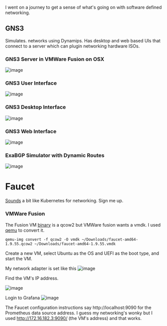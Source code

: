 I went on a journey to get a sense of what's going on with software defined networking.

## GNS3

Simulates. networks using Dynamips. Has desktop and web based UIs that connect to a server which can plugin networking hardware ISOs.

### GNS3 Server in VMWare Fusion on OSX
![image](https://user-images.githubusercontent.com/306971/136234919-9cee597a-06d7-41d4-9e69-9143fe54431f.png)

### GNS3 User Interface
![image](https://user-images.githubusercontent.com/306971/136235044-3313a515-9e1e-440a-a6a8-ac961943bcf5.png)

### GNS3 Desktop Interface
![image](https://user-images.githubusercontent.com/306971/136235190-680af203-9beb-4469-85cb-b9f122435cf7.png)

### GNS3 Web Interface
![image](https://user-images.githubusercontent.com/306971/136235895-0def3be8-6320-453e-90bb-3c2a755ac366.png)

### ExaBGP Simulator with Dynamic Routes 
![image](https://user-images.githubusercontent.com/306971/136235512-f3c4e14d-839f-4ad5-8bad-e0263577ac7c.png)

# Faucet

[Sounds](https://docs.faucet.nz/en/latest/intro.html) a bit like Kubernetes for networking. Sign me up.

### VMWare Fusion

The Fusion VM [binary](https://github.com/faucetsdn/faucet/releases) is a qcow2 but VMWare fusion wants a vmdk. I used [qemu](https://www.virtualdennis.com/how-to-convert-qcow2-to-vmdk-for-vmware-using-macos/) to convert it.
```
qemu-img convert -f qcow2 -O vmdk ~/Downloads/faucet-amd64-1.9.55.qcow2 ~/Downloads/faucet-amd64-1.9.55.vmdk
```
Create a new VM, select Ubuntu as the OS and UEFI as the boot type, and start the VM.

My network adapter is set like this
![image](https://user-images.githubusercontent.com/306971/136431019-06755730-85ff-4c09-829f-dda4e541ff6e.png)

Find the VM's IP address.

![image](https://user-images.githubusercontent.com/306971/136431587-14e81d71-49ef-4ea7-a203-572240dfc3ad.png)

Login to Grafana
![image](https://user-images.githubusercontent.com/306971/136431438-12cc57b9-cb78-4d45-b6e9-3e6fdef1f1dd.png)

The Faucet configuration instructions say http://localhost:9090 for the Prometheus data source address. I guess my networking's wonky but I used http://172.16.182.3:9090/ (the VM's address) and that works.

